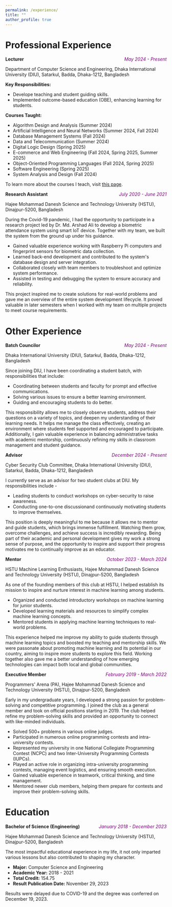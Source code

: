 ```yaml
---
permalink: /experience/
title: ""
author_profile: true
---
```


<!-- This page lists all my professional, extracurricular and volunteering experiences. -->

Professional Experience
======

<div style="display: flex; justify-content: space-between;">
  <span><b>Lecturer</b></span>
  <span style="color: purple"><i>May 2024 - Present</i></span>
</div>
<p>Department of Computer Science and Engineering, Dhaka International University (DIU), Satarkul, Badda, Dhaka-1212, Bangladesh</p>

**Key Responsibilities:**
- Develope teaching and student guiding skills.
- Implemented outcome-based education (OBE), enhancing learning for students.

**Courses Taught:**
- Algorithm Design and Analysis (Summer 2024)
- Artificial Intelligence and Neural Networks (Summer 2024, Fall 2024)
- Database Management Systems (Fall 2024)
- Data and Telecommunication (Summer 2024)
- Digital Logic Design (Spring 2025)
- E-commerce and Web Engineering (Fall 2024, Spring 2025, Summer 2025)
- Object-Oriented Programming Languages (Fall 2024, Spring 2025)
- Software Engineering (Spring 2025)
- System Analysis and Design (Fall 2024)

To learn more about the courses I teach, visit [this page](http::/localhost:4000/teaching).


<div style="display: flex; justify-content: space-between;">
  <span><b>Research Assistant</b></span>
  <span style="color: purple"><i>July 2020 - June 2021</i></span>
</div>
<p>Hajee Mohammad Danesh Science and Technology University (HSTU), Dinajpur-5200, Bangladesh</p>

During the Covid-19 pandemic, I had the opportunity to participate in a research project led by Dr. Md. Arshad Ali  to develop a biometric attendance system using smart IoT device. Together with my team, we built the system from the ground up under his guidance.
- Gained valuable experience working with Raspberry Pi computers and fingerprint sensors for biometric data collection.
- Learned back-end development and contributed to the system's database design and server integration.
- Collaborated closely with team members to troubleshoot and optimize system performance.
- Assisted in testing and debugging the system to ensure accuracy and reliability.

This project inspired me to create solutions for real-world problems and gave me an overview of the entire system development lifecycle. It proved valuable in later semesters when I worked with my team on multiple projects to meet course requirements.


Other Experience
======

<div style="display: flex; justify-content: space-between;">
  <span><b>Batch Councilor</b></span>
  <span style="color: purple"><i>May 2024 - Present</i></span>
</div>
<p>Dhaka International University (DIU), Satarkul, Badda, Dhaka-1212, Bangladesh</p>

Since joining DIU, I have been coordinating a student batch, with responsibilities that include:
- Coordinating between students and faculty for prompt and effective communications.
- Solving various issues to ensure a better learning environment.
- Guiding and encouraging students to do better.

This responsibility allows me to closely observe students, address their questions on a variety of topics, and deepen my understanding of their learning needs. It helps me manage the class effectively, creating an environment where students feel supported and encouraged to participate. Additionally, I gain valuable experience in balancing administrative tasks with academic mentorship, continuously refining my skills in classroom management and student guidance.

<div style="display: flex; justify-content: space-between;">
  <span><b>Advisor</b></span>
  <span style="color: purple"><i>December 2024 - Present</i></span>
</div>
<p>Cyber Security Club Committee, Dhaka International University (DIU), Satarkul, Badda, Dhaka-1212, Bangladesh</p>

I currently serve as an advisor for two student clubs at DIU. My responsibilities include -
- Leading students to conduct workshops on cyber-security to raise awareness.
- Conducting one-to-one discussionand continuously motivating students to improve themselves.

This position is deeply meaningful to me because it allows me to mentor and guide students, which brings immense fulfillment. Watching them grow, overcome challenges, and achieve success is incredibly rewarding. Being part of their academic and personal development gives my work a strong sense of purpose, and the opportunity to inspire and support their progress motivates me to continually improve as an educator.

<div style="display: flex; justify-content: space-between;">
  <span><b>Mentor</b></span>
  <span style="color: purple"><i>October 2023 - March 2024</i></span>
</div>
<p>HSTU Machine Learning Enthusiasts, Hajee Mohammad Danesh Science and Technology University (HSTU), Dinajpur-5200, Bangladesh</p>

As one of the founding members of this club at HSTU, I helped establish its mission to inspire and nurture interest in machine learning among students.
- Organized and conducted introductory workshops on machine learning for junior students.
- Developed learning materials and resources to simplify complex machine learning concepts.
- Mentored students in applying machine learning techniques to real-world problems.

This experience helped me improve my ability to guide students through machine learning topics and boosted my teaching and mentorship skills. We were passonate about promoting machine learning and its potential in our country, aiming to inspire more students to explore this field. Working together also gave me a better understanding of how emerging technologies can impact both local and global communities.

<div style="display: flex; justify-content: space-between;">
  <span><b>Executive Member</b></span>
  <span style="color: purple"><i>February 2019 - March 2022</i></span>
</div>
<p>Programmers' Arena (PA), Hajee Mohammad Danesh Science and Technology University (HSTU), Dinajpur-5200, Bangladesh</p>

Early in my undergraduate years, I developed a strong passion for problem-solving and competitive programming. I joined the club as a general member and took on official positions starting in 2019. The club helped refine my problem-solving skills and provided an opportunity to connect with like-minded individuals.

- Solved 500+ problems in various online judges. 
- Participated in numerous online programming contests and intra-university contests. 
- Represented my university in one National Collegiate Programming Contest (NCPC) and two Inter-University Programming Contests (IUPCs).
- Played an active role in organizing intra-university programming contests, managing event logistics, and ensuring smooth execution.
- Gained valuable experience in teamwork, critical thinking, and time management.
- Mentored newer club members, helping them prepare for contests and improve their problem-solving skills.

Education
======

<div style="display: flex; justify-content: space-between;">
  <span><b>Bachelor of Science (Engineering)</b></span>
  <span style="color: purple"><i>January 2018 - December 2023</i></span>
</div>
<p>Hajee Mohammad Danesh Science and Technology University (HSTU), Dinajpur-5200, Bangladesh</p>

The most impactful educational experience in my life, it not only imparted various lessons but also contributed to shaping my character.

- **Major:** Computer Science and Engineering
- **Academic Year:** 2018 - 2021
- **Total Credit:** 154.75
- **Result Publication Date:** November 29, 2023

Results were delayed due to COVID-19 and the degree was conferred on December 19, 2023.
